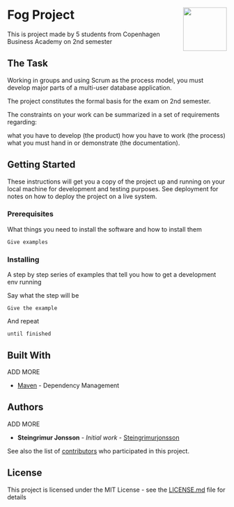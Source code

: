 # Fog Project <img align="right" width="100" height="100" src="http://shop.johannesfog.dk/gfx/foglogok.png">
This is project made by 5 students from Copenhagen Business Academy on 2nd semester 

## The Task

Working in groups and using Scrum as the process model, you must develop major parts of a multi-user database application.

The project constitutes the formal basis for the exam on 2nd semester.

The constraints on your work can be summarized in a set of requirements regarding:

what you have to develop (the product)
how you have to work (the process)
what you must hand in or demonstrate (the documentation).

## Getting Started

These instructions will get you a copy of the project up and running on your local machine for development and testing purposes. See deployment for notes on how to deploy the project on a live system.

### Prerequisites

What things you need to install the software and how to install them

```
Give examples
```

### Installing

A step by step series of examples that tell you how to get a development env running

Say what the step will be

```
Give the example
```

And repeat

```
until finished
```

## Built With
ADD MORE
* [Maven](https://maven.apache.org/) - Dependency Management

## Authors
ADD MORE
* **Steingrimur Jonsson** - *Initial work* - [Steingrimurjonsson](https://github.com/Steingrimurjonsson)

See also the list of [contributors](https://github.com/Steingrimurjonsson/FogProjekt/contributors) who participated in this project.

## License

This project is licensed under the MIT License - see the [LICENSE.md](LICENSE.md) file for details
